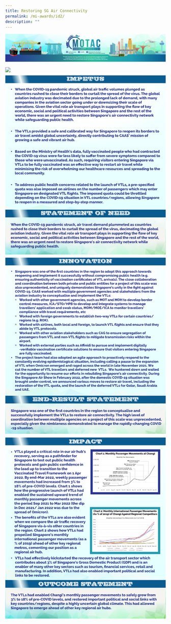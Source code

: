 ```yaml
---
title: Restoring SG Air Connectivity
permalink: /mi-awards/id2/
description: ""
---
```

![](/images/hero.png)

![](/images/MI/ID2/e-Panel_iD2_v01_Individual%20Award%20Contents%201.png)
![](/images/MI/ID2/e-Panel_iD2_v01_Individual%20Award%20Contents%202.png)
![](/images/MI/ID2/e-Panel_iD2_v01_Individual%20Award%20Contents%203.png)
![](/images/MI/ID2/e-Panel_iD2_v01_Individual%20Award%20Contents%204.png)